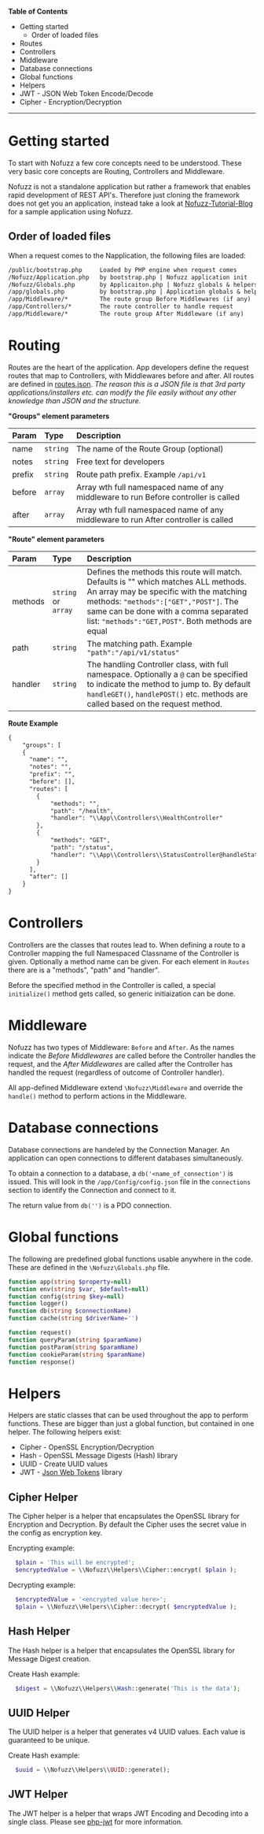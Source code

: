 **Table of Contents**
- Getting started
  - Order of loaded files
- Routes
- Controllers
- Middleware
- Database connections
- Global functions
- Helpers
- JWT - JSON Web Token Encode/Decode
- Cipher - Encryption/Decryption

---
# Getting started
To start with Nofuzz a few core concepts need to be understood. These very basic core concepts are Routing, Controllers and Middleware.

Nofuzz is not a standalone application but rather a framework that enables rapid development of REST API's. Therefore just cloning the framework does not get you an application, instead take a look at [Nofuzz-Tutorial-Blog](https://github.com/Celarius/nofuzz-tutorial-blog-api) for a sample application using Nofuzz.

## Order of loaded files
When a request comes to the Napplication, the following files are loaded:
```txt
/public/bootstrap.php     Loaded by PHP engine when request comes
/Nofuzz/Application.php   by bootstrap.php | Nofuzz application init
/Nofuzz/Globals.php       by Applicaiton.php | Nofuzz globals & helpers
/app/globals.php          by bootstrap.php | Application globals & helpers
/app/Middleware/*         The route group Before Middlewares (if any)
/app/Controllers/*        The route controller to handle request
/app/Middleware/*         The route group After Middleware (if any)
```


# Routing
Routes are the heart of the application. App developers define the request routes that map to Controllers, with Middlewares before and after. All routes are defined in [routes.json](app/Config/routes.json). 
_The reason this is a JSON file is that 3rd party applications/installers etc. can modify the file easily without any other knowledge than JSON and the structure._

**"Groups" element parameters**

| Param | Type | Description |
|:------|:-----|:------------|
| name | `string` | The name of the Route Group (optional) |
| notes | `string` | Free text for developers |
| prefix | `string` | Route path prefix. Example `/api/v1` |
| before | `array` | Array wth full namespaced name of any middleware to run Before controller is called |
| after | `array` | Array wth full namespaced name of any middleware to run After controller is called |

**"Route" element parameters**

| Param | Type | Description |
|:------|:-----|:------------|
| methods | `string` or `array` | Defines the methods this route will match. Defaults is "" which matches ALL methods. An array may be specific with the matching methods: `"methods":["GET","POST"]`. The same can be done with a comma separated list: `"methods":"GET,POST"`. Both methods are equal |
| path | `string` | The matching path. Example `"path":"/api/v1/status"` |
| handler | `string` | The handling Controller class, with full namespace. Optionally a `@` can be specified to indicate the method to jump to. By default `handleGET()`, `handlePOST()` etc. methods are called based on the request method. |

**Route Example**
```txt
{ 
    "groups": [
    {
      "name": "",
      "notes": "",
      "prefix": "",
      "before": [],
      "routes": [
        {
            "methods": "",
            "path": "/health",
            "handler": "\\App\\Controllers\\HealthController"
        },
        {
            "methods": "GET",
            "path": "/status",
            "handler": "\\App\\Controllers\\StatusController@handleStatus"
        }
      ],
      "after": []
    }
}
```


# Controllers
Controllers are the classes that routes lead to. When defining a route to a Controller mapping the full Namespaced Classname of the Controller is given. Optionally a method name can be given. For each element in `Routes` there are is a "methods", "path" and "handler".

Before the specified method in the Controller is called, a special `initialize()` method gets called, so generic initiaization can be done.


# Middleware
Nofuzz has two types of Middleware: `Before` and `After`. As the names indicate the _Before Middlewares_ are called before the Controller handles  the request, and the _After Middlewares_ are called after the Controller has handled the request (regardless of outcome of Controller handler).

All app-defined Middleware extend `\Nofuzz\Middleware` and override the `handle()` method to perform actions in the Middleware.


# Database connections
Database connections are handeled by the Connection Manager. An application can open connections to different databases simultaneously.

To obtain a connection to a database, a `db('<name_of_connection')` is issued. This will look in the `/app/Config/config.json` file in the `connections` section to identify the Connection and connect to it. 

The return value from `db('')` is a PDO connection.


# Global functions
The following are predefined global functions usable anywhere in the code. These are defined in the `\Nofuzz\Globals.php` file.
```php
function app(string $property=null)
function env(string $var, $default=null)
function config(string $key=null)
function logger()
function db(string $connectionName)
function cache(string $driverName='')

function request()
function queryParam(string $paramName)
function postParam(string $paramName)
function cookieParam(string $paramName)
function response()
```


# Helpers
Helpers are static classes that can be used throughout the app to perform functions. These are bigger than just a global function, but contained in one helper.
The following helpers exist:
- Cipher - OpenSSL Encryption/Decryption
- Hash - OpenSSL Message Digests (Hash) library
- UUID - Create UUID values
- JWT - [Json Web Tokens](http://jwt.io) library
 
## Cipher Helper
The Cipher helper is a helper that encapsulates the OpenSSL library for Encryption and Decryption. By default the Cipher uses the secret value in the config as encryption key.

Encrypting example:
```php
  $plain = 'This will be encrypted';
  $encryptedValue = \\Nofuzz\\Helpers\\Cipher::encrypt( $plain );
```

Decrypting example:
```php
  $encryptedValue = '<encrypted value here>';
  $plain = \\Nofuzz\\Helpers\\Cipher::decrypt( $encryptedValue );
```

## Hash Helper
The Hash helper is a helper that encapsulates the OpenSSL library for Message Digest creation. 

Create Hash example:
```php
  $digest = \\Nofuzz\\Helpers\\Hash::generate('This is the data');
```

## UUID Helper
The UUID helper is a helper that generates v4 UUID values. Each value is guaranteed to be unique. 

Create Hash example:
```php
  $uuid = \\Nofuzz\\Helpers\\UUID::generate();
```

## JWT Helper
The JWT helper is a helper that wraps JWT Encoding and Decoding into a single class. Please see [php-jwt](https://github.com/firebase/php-jwt) for more information. 
